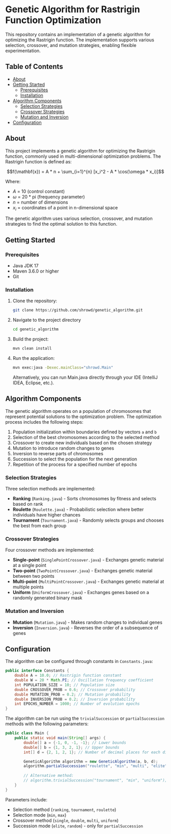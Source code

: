 # Genetic Algorithm for Rastrigin Function Optimization

This repository contains an implementation of a genetic algorithm for optimizing the Rastrigin function. The implementation supports various selection, crossover, and mutation strategies, enabling flexible experimentation.

## Table of Contents
* [About](#about)
* [Getting Started](#getting-started)
   * [Prerequisites](#prerequisites)
   * [Installation](#installation)
* [Algorithm Components](#algorithm-components)
   * [Selection Strategies](#selection-strategies)
   * [Crossover Strategies](#crossover-strategies)
   * [Mutation and Inversion](#mutation-and-inversion)
* [Configuration](#configuration)

## About
This project implements a genetic algorithm for optimizing the Rastrigin function, commonly used in multi-dimensional optimization problems. The Rastrigin function is defined as:

$$f(\mathbf{x}) = A * n + \sum_{i=1}^{n} [x_i^2 - A * \cos(\omega * x_i)]$$

Where:
- $A$ = 10 (control constant)
- $\omega$ = 20 * pi (frequency parameter)
- $n$ = number of dimensions
- $x_i$ = coordinates of a point in n-dimensional space

The genetic algorithm uses various selection, crossover, and mutation strategies to find the optimal solution to this function.

## Getting Started

### Prerequisites

* Java JDK 17
* Maven 3.6.0 or higher
* Git

### Installation

1. Clone the repository:
   ```sh
   git clone https://github.com/shrowd/genetic_algorithm.git
   ```
   
2. Navigate to the project directory
   ```sh
   cd genetic_algorithm
   ```
   
3. Build the project:
   ```sh
   mvn clean install
   ```

4. Run the application:
   ```sh
   mvn exec:java -Dexec.mainClass="shrowd.Main"
   ```
   Alternatively, you can run Main.java directly through your IDE (IntelliJ IDEA, Eclipse, etc.).

## Algorithm Components

The genetic algorithm operates on a population of chromosomes that represent potential solutions to the optimization problem. The optimization process includes the following steps:

1. Population initialization within boundaries defined by vectors `a` and `b`
2. Selection of the best chromosomes according to the selected method
3. Crossover to create new individuals based on the chosen strategy
4. Mutation to introduce random changes to genes
5. Inversion to reverse parts of chromosomes
6. Succession to select the population for the next generation
7. Repetition of the process for a specified number of epochs

### Selection Strategies

Three selection methods are implemented:

- **Ranking** (`Ranking.java`) - Sorts chromosomes by fitness and selects based on rank
- **Roulette** (`Roulette.java`) - Probabilistic selection where better individuals have higher chances
- **Tournament** (`Tournament.java`) - Randomly selects groups and chooses the best from each group

### Crossover Strategies

Four crossover methods are implemented:

- **Single-point** (`SinglePointCrossover.java`) - Exchanges genetic material at a single point
- **Two-point** (`TwoPointCrossover.java`) - Exchanges genetic material between two points
- **Multi-point** (`MultiPointCrossover.java`) - Exchanges genetic material at multiple points
- **Uniform** (`UniformCrossover.java`) - Exchanges genes based on a randomly generated binary mask

### Mutation and Inversion

- **Mutation** (`Mutation.java`) - Makes random changes to individual genes
- **Inversion** (`Inversion.java`) - Reverses the order of a subsequence of genes

## Configuration

The algorithm can be configured through constants in `Constants.java`:

```java
public interface Constants {
    double A = 10.0; // Rastrigin function constant
    double W = 20 * Math.PI; // Oscillation frequency coefficient
    int POPULATION_SIZE = 10; // Population size
    double CROSSOVER_PROB = 0.6; // Crossover probability
    double MUTATION_PROB = 0.2; // Mutation probability
    double INVERSION_PROB = 0.2; // Inversion probability
    int EPOCHS_NUMBER = 1000; // Number of evolution epochs
}
```

The algorithm can be run using the `trivialSuccession` or `partialSuccession` methods with the following parameters:

```java
public class Main {
    public static void main(String[] args) {
        double[] a = {-1, 0, -1, -1}; // Lower bounds
        double[] b = {1, 3, 2, 1}; // Upper bounds
        int[] d = {2, 1, 2, 1}; // Number of decimal places for each dimension(defines precision)

        GeneticAlgorithm algorithm = new GeneticAlgorithm(a, b, d);
        algorithm.partialSuccession("roulette", "min", "multi", "elite");
        
        // Alternative method:
        // algorithm.trivialSuccession("tournament", "min", "uniform");
    }
}
```

Parameters include:
- Selection method (`ranking`, `tournament`, `roulette`)
- Selection mode (`min`, `max`)
- Crossover method (`single`, `double`, `multi`, `uniform`)
- Succession mode (`elite`, `random`) - only for `partialSuccession`

